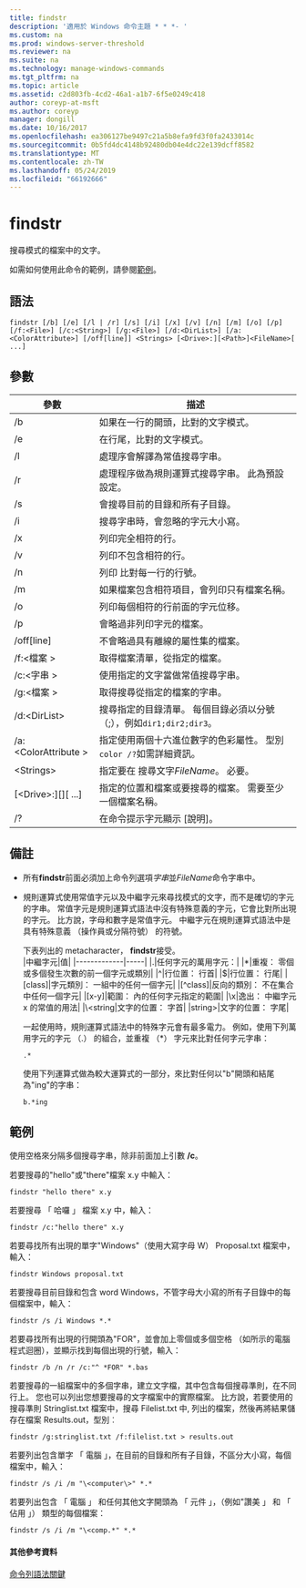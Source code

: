 ```yaml
---
title: findstr
description: '適用於 Windows 命令主題 * * *- '
ms.custom: na
ms.prod: windows-server-threshold
ms.reviewer: na
ms.suite: na
ms.technology: manage-windows-commands
ms.tgt_pltfrm: na
ms.topic: article
ms.assetid: c2d803fb-4cd2-46a1-a1b7-6f5e0249c418
author: coreyp-at-msft
ms.author: coreyp
manager: dongill
ms.date: 10/16/2017
ms.openlocfilehash: ea306127be9497c21a5b8efa9fd3f0fa2433014c
ms.sourcegitcommit: 0b5fd4dc4148b92480db04e4dc22e139dcff8582
ms.translationtype: MT
ms.contentlocale: zh-TW
ms.lasthandoff: 05/24/2019
ms.locfileid: "66192666"
---
```

# <a name="findstr"></a>findstr

搜尋模式的檔案中的文字。

如需如何使用此命令的範例，請參閱[範例](#examples)。

## <a name="syntax"></a>語法

```
findstr [/b] [/e] [/l | /r] [/s] [/i] [/x] [/v] [/n] [/m] [/o] [/p] [/f:<File>] [/c:<String>] [/g:<File>] [/d:<DirList>] [/a:<ColorAttribute>] [/off[line]] <Strings> [<Drive>:][<Path>]<FileName>[ ...]
```

## <a name="parameters"></a>參數

|參數|描述|
|---------|-----------|
|/b|如果在一行的開頭，比對的文字模式。|
|/e|在行尾，比對的文字模式。|
|/l|處理序會解譯為常值搜尋字串。|
|/r|處理程序做為規則運算式搜尋字串。 此為預設設定。|
|/s|會搜尋目前的目錄和所有子目錄。|
|/i|搜尋字串時，會忽略的字元大小寫。|
|/x|列印完全相符的行。|
|/v|列印不包含相符的行。|
|/n|列印 比對每一行的行號。|
|/m|如果檔案包含相符項目，會列印只有檔案名稱。|
|/o|列印每個相符的行前面的字元位移。|
|/p|會略過非列印字元的檔案。|
|/off[line]|不會略過具有離線的屬性集的檔案。|
|/f:\<檔案 >|取得檔案清單，從指定的檔案。|
|/c:\<字串 >|使用指定的文字當做常值搜尋字串。|
|/g:\<檔案 >|取得搜尋從指定的檔案的字串。|
|/d:\<DirList>|搜尋指定的目錄清單。 每個目錄必須以分號 （;），例如`dir1;dir2;dir3`。|
|/a:\<ColorAttribute >|指定使用兩個十六進位數字的色彩屬性。 型別`color /?`如需詳細資訊。|
|\<Strings>|指定要在 搜尋文字*FileName*。 必要。|
|[\<Drive>:][<Path>]<FileName>[ ...]|指定的位置和檔案或要搜尋的檔案。 需要至少一個檔案名稱。|
|/?|在命令提示字元顯示 [說明]。|

## <a name="remarks"></a>備註

-   所有**findstr**前面必須加上命令列選項*字串*並*FileName*命令字串中。
-   規則運算式使用常值字元以及中繼字元來尋找模式的文字，而不是確切的字元的字串。 常值字元是規則運算式語法中沒有特殊意義的字元，它會比對所出現的字元。 比方說，字母和數字是常值字元。 中繼字元在規則運算式語法中是具有特殊意義 （操作員或分隔符號） 的符號。

    下表列出的 metacharacter， **findstr**接受。  
    |中繼字元|值|
    |-------------|-----|
    |.|任何字元的萬用字元：|
    |*|重複： 零個或多個發生次數的前一個字元或類別|
    |^|行位置： 行首|
    |$|行位置： 行尾|
    |[class]|字元類別： 一組中的任何一個字元|
    |[^class]|反向的類別： 不在集合中任何一個字元|
    |[x-y]|範圍： 內的任何字元指定的範圍|
    |\x|逸出： 中繼字元 x 的常值的用法|
    |\\<string|文字的位置： 字首|
    |string\>|文字的位置： 字尾|

    一起使用時，規則運算式語法中的特殊字元會有最多電力。 例如，使用下列萬用字元的字元 （.） 的組合，並重複 （*） 字元來比對任何字元字串：  
    ```
    .*
    ```  
    使用下列運算式做為較大運算式的一部分，來比對任何以"b"開頭和結尾為"ing"的字串：  
    ```
    b.*ing
    ```

## <a name="examples"></a>範例

使用空格來分隔多個搜尋字串，除非前面加上引數 **/c**。

若要搜尋的"hello"或"there"檔案 x.y 中輸入：
```
findstr "hello there" x.y 
```
若要搜尋 「 哈囉 」 檔案 x.y 中，輸入：
```
findstr /c:"hello there" x.y 
```
若要尋找所有出現的單字"Windows"（使用大寫字母 W） Proposal.txt 檔案中，輸入：
```
findstr Windows proposal.txt 
```
若要搜尋目前目錄和包含 word Windows，不管字母大小寫的所有子目錄中的每個檔案中，輸入：
```
findstr /s /i Windows *.* 
```
若要尋找所有出現的行開頭為"FOR"，並會加上零個或多個空格 （如所示的電腦程式迴圈），並顯示找到每個出現的行號，輸入：
```
findstr /b /n /r /c:"^ *FOR" *.bas 
```
若要搜尋的一組檔案中的多個字串，建立文字檔，其中包含每個搜尋準則，在不同行上。 您也可以列出您想要搜尋的文字檔案中的實際檔案。 比方說，若要使用的搜尋準則 Stringlist.txt 檔案中，搜尋 Filelist.txt 中, 列出的檔案，然後再將結果儲存在檔案 Results.out，型別︰
```
findstr /g:stringlist.txt /f:filelist.txt > results.out 
```
若要列出包含單字 「 電腦 」，在目前的目錄和所有子目錄，不區分大小寫，每個檔案中，輸入：
```
findstr /s /i /m "\<computer\>" *.*
```
若要列出包含 「 電腦 」 和任何其他文字開頭為 「 元件 」，（例如"讚美 」 和 「 佔用 」） 類型的每個檔案：
```
findstr /s /i /m "\<comp.*" *.*
```

#### <a name="additional-references"></a>其他參考資料

[命令列語法關鍵](command-line-syntax-key.md)